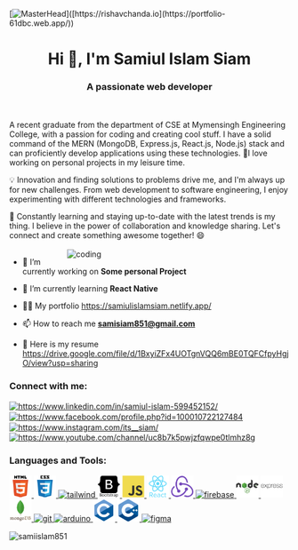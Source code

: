 [![MasterHead]([https://user-images.githubusercontent.com/74038190/225813708-98b745f2-7d22-48cf-9150-083f1b00d6c9.gif](https://user-images.githubusercontent.com/74038190/225813708-98b745f2-7d22-48cf-9150-083f1b00d6c9.gif))]([https://rishavchanda.io](https://portfolio-61dbc.web.app/))
<h1 align="center">Hi 👋, I'm Samiul Islam Siam</h1>
<h3 align="center">A passionate web developer </h3>
<br />



<br />
A recent graduate from the department of CSE at Mymensingh Engineering College, with a passion for coding and creating cool stuff.
I have a solid command of the MERN (MongoDB, Express.js, React.js, Node.js) stack and can proficiently develop
applications using these technologies.
🚀I love working on personal projects in my leisure time.

💡 Innovation and finding solutions to problems drive me, and I'm always up for new challenges. From web development to
software engineering, I enjoy experimenting with different technologies and frameworks.

🌟 Constantly learning and staying up-to-date with the latest trends is my thing. I believe in the power of
collaboration and knowledge sharing. Let's connect and create something awesome together! 😄
<br />
<br />
<img src="https://cdn.dribbble.com/users/235897/screenshots/1712148/3dprinter.gif" width="400" align="right"
    alt="coding">
- 🔭 I’m currently working on **Some personal Project**

- 🌱 I’m currently learning **React Native**

- 👨‍💻 My portfolio https://samiulislamsiam.netlify.app/

- 📫 How to reach me **samisiam851@gmail.com**

- 📄 Here is my resume
https://drive.google.com/file/d/1BxyiZFx4UOTgnVQQ6mBE0TQFCfpyHgjO/view?usp=sharing

<h3 align="left">Connect with me:</h3>
<p align="left">
    <a href="https://www.linkedin.com/in/samiul-islam-599452152/" target="blank"><img align="center"
            src="https://raw.githubusercontent.com/rahuldkjain/github-profile-readme-generator/master/src/images/icons/Social/linked-in-alt.svg"
            alt="https://www.linkedin.com/in/samiul-islam-599452152/" height="30" width="40" /></a>
    <a href="https://www.facebook.com/profile.php?id=100010722127484" target="blank"><img align="center"
            src="https://raw.githubusercontent.com/rahuldkjain/github-profile-readme-generator/master/src/images/icons/Social/facebook.svg"
            alt="https://www.facebook.com/profile.php?id=100010722127484" height="30" width="40" /></a>
    <a href="https://www.instagram.com/its__siam/" target="blank"><img align="center"
            src="https://raw.githubusercontent.com/rahuldkjain/github-profile-readme-generator/master/src/images/icons/Social/instagram.svg"
            alt="https://www.instagram.com/its__siam/" height="30" width="40" /></a>
    <a href="https://www.youtube.com/channel/UC8b7k5PWjzFQwPE0TLMhZ8g" target="blank"><img align="center"
            src="https://raw.githubusercontent.com/rahuldkjain/github-profile-readme-generator/master/src/images/icons/Social/youtube.svg"
            alt="https://www.youtube.com/channel/uc8b7k5pwjzfqwpe0tlmhz8g" height="30" width="40" /></a>
</p>

<h3 align="left">Languages and Tools:</h3>
<p align="left">

   <a href="https://www.w3.org/html/" target="_blank" rel="noreferrer"> <img
            src="https://raw.githubusercontent.com/devicons/devicon/master/icons/html5/html5-original-wordmark.svg"
            alt="html5" width="40" height="40" /> </a><a href="https://www.w3schools.com/css/" target="_blank" rel="noreferrer"> <img
            src="https://raw.githubusercontent.com/devicons/devicon/master/icons/css3/css3-original-wordmark.svg"
            alt="css3" width="40" height="40" /> </a><a href="https://tailwindcss.com/" target="_blank" rel="noreferrer"> <img
            src="https://www.vectorlogo.zone/logos/tailwindcss/tailwindcss-icon.svg" alt="tailwind" width="40"
            height="40" /> </a><a href="https://getbootstrap.com" target="_blank" rel="noreferrer"> <img
            src="https://raw.githubusercontent.com/devicons/devicon/master/icons/bootstrap/bootstrap-plain-wordmark.svg"
            alt="bootstrap" width="40" height="40" /> </a><a href="https://developer.mozilla.org/en-US/docs/Web/JavaScript" target="_blank" rel="noreferrer"> <img
            src="https://raw.githubusercontent.com/devicons/devicon/master/icons/javascript/javascript-original.svg"
            alt="javascript" width="40" height="40" /> </a><a href="https://reactjs.org/" target="_blank" rel="noreferrer">
        <img src="https://raw.githubusercontent.com/devicons/devicon/master/icons/react/react-original-wordmark.svg"
            alt="react" width="40" height="40" /> </a><a href="https://redux.js.org" target="_blank" rel="noreferrer"> <img src="https://raw.githubusercontent.com/devicons/devicon/master/icons/redux/redux-original.svg" alt="redux" width="40" height="40"/> </a><a href="https://firebase.google.com/" target="_blank" rel="noreferrer"> <img
            src="https://www.vectorlogo.zone/logos/firebase/firebase-icon.svg" alt="firebase" width="40" height="40" />
    </a><a href="https://nodejs.org" target="_blank" rel="noreferrer">
        <img src="https://raw.githubusercontent.com/devicons/devicon/master/icons/nodejs/nodejs-original-wordmark.svg"
            alt="nodejs" width="40" height="40" /> </a><a href="https://expressjs.com" target="_blank" rel="noreferrer">
        <img src="https://raw.githubusercontent.com/devicons/devicon/master/icons/express/express-original-wordmark.svg"
            alt="express" width="40" height="40" /> </a><a href="https://www.mongodb.com/" target="_blank" rel="noreferrer"> <img
            src="https://raw.githubusercontent.com/devicons/devicon/master/icons/mongodb/mongodb-original-wordmark.svg"
            alt="mongodb" width="40" height="40" /> </a><a href="https://git-scm.com/" target="_blank" rel="noreferrer"> <img
            src="https://www.vectorlogo.zone/logos/git-scm/git-scm-icon.svg" alt="git" width="40" height="40" /> </a><a href="https://www.arduino.cc/" target="_blank" rel="noreferrer"> <img
            src="https://cdn.worldvectorlogo.com/logos/arduino-1.svg" alt="arduino" width="40" height="40" /> </a><a href="https://www.cprogramming.com/" target="_blank" rel="noreferrer"> <img
            src="https://raw.githubusercontent.com/devicons/devicon/master/icons/c/c-original.svg" alt="c" width="40"
            height="40" /> </a><a href="https://www.w3schools.com/cpp/" target="_blank" rel="noreferrer"> <img
            src="https://raw.githubusercontent.com/devicons/devicon/master/icons/cplusplus/cplusplus-original.svg"
            alt="cplusplus" width="40" height="40" /> </a><a href="https://www.figma.com/" target="_blank" rel="noreferrer"> <img
            src="https://www.vectorlogo.zone/logos/figma/figma-icon.svg" alt="figma" width="40" height="40" /> </a>
</p>

<p><img align="center"
        src="https://github-readme-stats.vercel.app/api/top-langs?username=samiislam851&show_icons=true&locale=en&layout=compact"
        alt="samiislam851" /></p>

